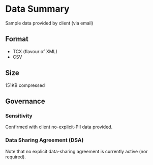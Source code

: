 # Data Summary

Sample data provided by client (via email)

## Format

* TCX (flavour of XML)
* CSV

## Size 

151KB compressed

## Governance

### Sensitivity

Confirmed with client no-explicit-PII data provided.

### Data Sharing Agreement (DSA)

Note that no explicit data-sharing agreement is currently active (nor required).
